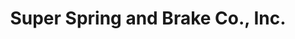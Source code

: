 ---
title: "Super Spring and Brake Co., Inc."
url: /hartford/super-spring-and-brake-co-inc/
shop: car repair
---